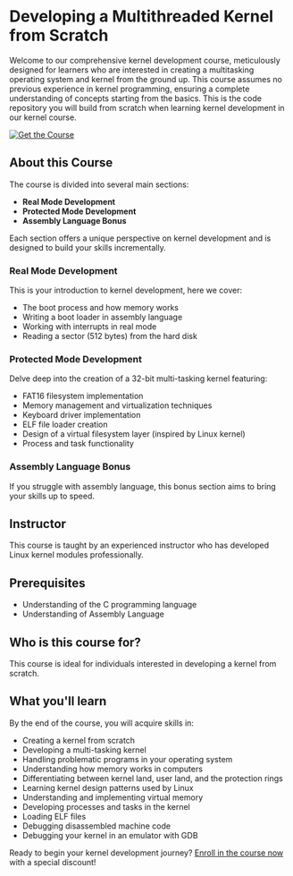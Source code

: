 # Developing a Multithreaded Kernel from Scratch



Welcome to our comprehensive kernel development course, meticulously designed for learners who are interested in creating a multitasking operating system and kernel from the ground up. This course assumes no previous experience in kernel programming, ensuring a complete understanding of concepts starting from the basics. This is the code repository you will build from scratch when learning kernel development in our kernel course.

[![Get the Course](https://img.shields.io/badge/Get%20the%20Course-Discount%20Link-blue?style=for-the-badge&logo=appveyor)](https://dragonzap.com/course/developing-a-multithreaded-kernel-from-scratch?coupon=GITHUBKERNELDISCOUNT)

## About this Course

The course is divided into several main sections:

- **Real Mode Development**
- **Protected Mode Development**
- **Assembly Language Bonus**

Each section offers a unique perspective on kernel development and is designed to build your skills incrementally.

### Real Mode Development

This is your introduction to kernel development, here we cover:

- The boot process and how memory works
- Writing a boot loader in assembly language
- Working with interrupts in real mode
- Reading a sector (512 bytes) from the hard disk

### Protected Mode Development

Delve deep into the creation of a 32-bit multi-tasking kernel featuring:

- FAT16 filesystem implementation
- Memory management and virtualization techniques
- Keyboard driver implementation
- ELF file loader creation
- Design of a virtual filesystem layer (inspired by Linux kernel)
- Process and task functionality

### Assembly Language Bonus

If you struggle with assembly language, this bonus section aims to bring your skills up to speed.

## Instructor

This course is taught by an experienced instructor who has developed Linux kernel modules professionally.

## Prerequisites

- Understanding of the C programming language
- Understanding of Assembly Language

## Who is this course for?

This course is ideal for individuals interested in developing a kernel from scratch.

## What you'll learn

By the end of the course, you will acquire skills in:

- Creating a kernel from scratch
- Developing a multi-tasking kernel
- Handling problematic programs in your operating system
- Understanding how memory works in computers
- Differentiating between kernel land, user land, and the protection rings
- Learning kernel design patterns used by Linux
- Understanding and implementing virtual memory
- Developing processes and tasks in the kernel
- Loading ELF files
- Debugging disassembled machine code
- Debugging your kernel in an emulator with GDB

Ready to begin your kernel development journey? [Enroll in the course now](https://dragonzap.com/course/developing-a-multithreaded-kernel-from-scratch?coupon=GITHUBKERNELDISCOUNT) with a special discount!
